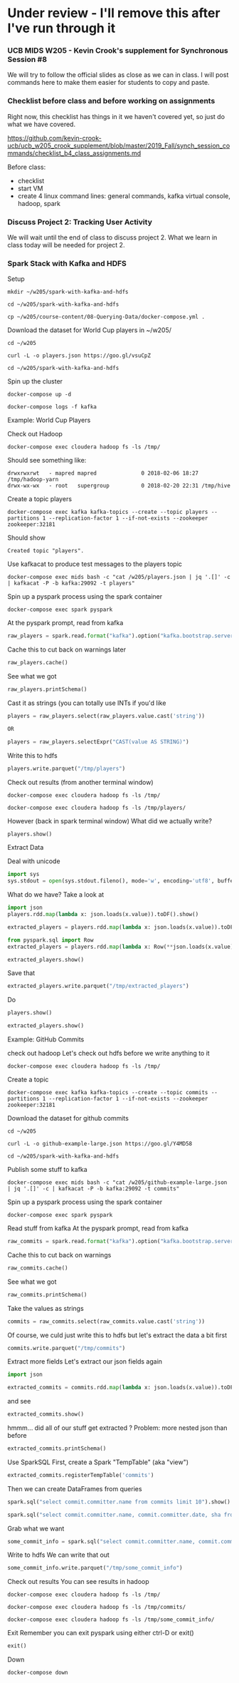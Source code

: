 # Under review - I'll remove this after I've run through it

### UCB MIDS W205 - Kevin Crook's supplement for Synchronous Session #8

We will try to follow the official slides as close as we can in class.  I will post commands here to make them easier for students to copy and paste.

### Checklist before class and before working on assignments

Right now, this checklist has things in it we haven't covered yet, so just do what we have covered.

https://github.com/kevin-crook-ucb/ucb_w205_crook_supplement/blob/master/2019_Fall/synch_session_commands/checklist_b4_class_assignments.md

Before class:
* checklist
* start VM
* create 4 linux command lines: general commands, kafka virtual console, hadoop, spark

### Discuss Project 2: Tracking User Activity

We will wait until the end of class to discuss project 2.  What we learn in class today will be needed for project 2. 

### Spark Stack with Kafka and HDFS

Setup
```
mkdir ~/w205/spark-with-kafka-and-hdfs

cd ~/w205/spark-with-kafka-and-hdfs

cp ~/w205/course-content/08-Querying-Data/docker-compose.yml .
```

Download the dataset for World Cup players in ~/w205/
```
cd ~/w205

curl -L -o players.json https://goo.gl/vsuCpZ

cd ~/w205/spark-with-kafka-and-hdfs
```

Spin up the cluster
```
docker-compose up -d

docker-compose logs -f kafka
```
Example: World Cup Players

Check out Hadoop
```
docker-compose exec cloudera hadoop fs -ls /tmp/
```

Should see something like:
```
drwxrwxrwt   - mapred mapred              0 2018-02-06 18:27 /tmp/hadoop-yarn
drwx-wx-wx   - root   supergroup          0 2018-02-20 22:31 /tmp/hive
```

Create a topic players
```
docker-compose exec kafka kafka-topics --create --topic players --partitions 1 --replication-factor 1 --if-not-exists --zookeeper zookeeper:32181
```

Should show
```
Created topic "players".
```

Use kafkacat to produce test messages to the players topic
```
docker-compose exec mids bash -c "cat /w205/players.json | jq '.[]' -c | kafkacat -P -b kafka:29092 -t players"
```

Spin up a pyspark process using the spark container
```
docker-compose exec spark pyspark
```

At the pyspark prompt, read from kafka
```python
raw_players = spark.read.format("kafka").option("kafka.bootstrap.servers", "kafka:29092").option("subscribe","players").option("startingOffsets", "earliest").option("endingOffsets", "latest").load() 
```

Cache this to cut back on warnings later
```python
raw_players.cache()
```

See what we got
```python
raw_players.printSchema()
```

Cast it as strings (you can totally use INTs if you'd like
```python
players = raw_players.select(raw_players.value.cast('string'))

OR

players = raw_players.selectExpr("CAST(value AS STRING)")
```

Write this to hdfs
```python
players.write.parquet("/tmp/players")
```

Check out results (from another terminal window)
```
docker-compose exec cloudera hadoop fs -ls /tmp/

docker-compose exec cloudera hadoop fs -ls /tmp/players/
```

However (back in spark terminal window)
What did we actually write?
```python
players.show()
```

Extract Data

Deal with unicode
```python
import sys
sys.stdout = open(sys.stdout.fileno(), mode='w', encoding='utf8', buffering=1)
```

What do we have?
Take a look at
```python
import json
players.rdd.map(lambda x: json.loads(x.value)).toDF().show()

extracted_players = players.rdd.map(lambda x: json.loads(x.value)).toDF()

from pyspark.sql import Row
extracted_players = players.rdd.map(lambda x: Row(**json.loads(x.value))).toDF()

extracted_players.show()
```

Save that 
```python
extracted_players.write.parquet("/tmp/extracted_players")
```

Do
```python
players.show()

extracted_players.show()
```

Example: GitHub Commits

check out hadoop
Let's check out hdfs before we write anything to it
```
docker-compose exec cloudera hadoop fs -ls /tmp/
```

Create a topic 
```
docker-compose exec kafka kafka-topics --create --topic commits --partitions 1 --replication-factor 1 --if-not-exists --zookeeper zookeeper:32181
```

Download the dataset for github commits
```
cd ~/w205

curl -L -o github-example-large.json https://goo.gl/Y4MD58

cd ~/w205/spark-with-kafka-and-hdfs
```

Publish some stuff to kafka
```
docker-compose exec mids bash -c "cat /w205/github-example-large.json | jq '.[]' -c | kafkacat -P -b kafka:29092 -t commits"
```

Spin up a pyspark process using the spark container
```
docker-compose exec spark pyspark
```

Read stuff from kafka
At the pyspark prompt, read from kafka
```python
raw_commits = spark.read.format("kafka").option("kafka.bootstrap.servers", "kafka:29092").option("subscribe","commits").option("startingOffsets", "earliest").option("endingOffsets", "latest").load() 
```

Cache this to cut back on warnings
```python
raw_commits.cache()
```

See what we got
```python
raw_commits.printSchema()
```

Take the values as strings
```python
commits = raw_commits.select(raw_commits.value.cast('string'))
```

Of course, we culd just write this to hdfs
but let's extract the data a bit first
```python
commits.write.parquet("/tmp/commits")
```

Extract more fields
Let's extract our json fields again
```python
import json

extracted_commits = commits.rdd.map(lambda x: json.loads(x.value)).toDF()
```

and see
```python
extracted_commits.show()
```

hmmm... did all of our stuff get extracted ?
Problem: more nested json than before
```python
extracted_commits.printSchema()
```

Use SparkSQL
First, create a Spark "TempTable" (aka "view")
```python
extracted_commits.registerTempTable('commits')
```

Then we can create DataFrames from queries
```python
spark.sql("select commit.committer.name from commits limit 10").show()

spark.sql("select commit.committer.name, commit.committer.date, sha from commits limit 10").show()
```

Grab what we want
```python
some_commit_info = spark.sql("select commit.committer.name, commit.committer.date, sha from commits limit 10")
```

Write to hdfs
We can write that out
```python
some_commit_info.write.parquet("/tmp/some_commit_info")
```

Check out results
You can see results in hadoop
```
docker-compose exec cloudera hadoop fs -ls /tmp/

docker-compose exec cloudera hadoop fs -ls /tmp/commits/

docker-compose exec cloudera hadoop fs -ls /tmp/some_commit_info/
```

Exit
Remember you can exit pyspark using either ctrl-D or exit()
```python
exit()
```


Down
```
docker-compose down
```
